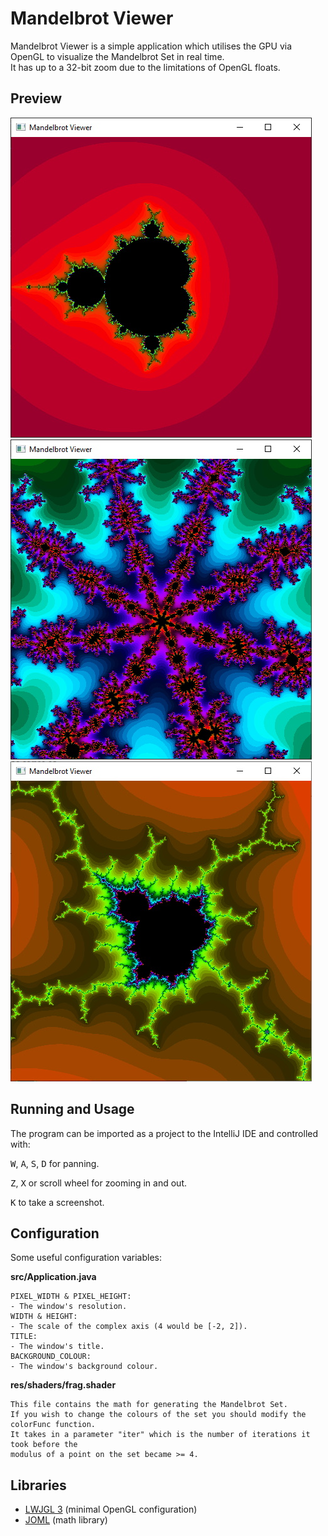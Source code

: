 # Mandelbrot Viewer
Mandelbrot Viewer is a simple application which utilises the GPU via OpenGL to visualize the Mandelbrot Set in real time.  
It has up to a 32-bit zoom due to the limitations of OpenGL floats.

## Preview

![Preview One](docs/example1.jpg)
![Preview Two](docs/example2.jpg)
![Preview Three](docs/example3.jpg)

## Running and Usage

The program can be imported as a project to the IntelliJ IDE and controlled with:

  <kbd>W</kbd>, <kbd>A</kbd>, <kbd>S</kbd>, <kbd>D</kbd> for panning.
  
  <kbd>Z</kbd>, <kbd>X</kbd> or scroll wheel for zooming in and out.
  
  <kbd>K</kbd> to take a screenshot.
  
## Configuration

Some useful configuration variables:

  **src/Application.java**
  
    PIXEL_WIDTH & PIXEL_HEIGHT:
    - The window's resolution.
    WIDTH & HEIGHT:
    - The scale of the complex axis (4 would be [-2, 2]).
    TITLE:
    - The window's title.
    BACKGROUND_COLOUR:
    - The window's background colour.
    
  **res/shaders/frag.shader**
  
    This file contains the math for generating the Mandelbrot Set. 
    If you wish to change the colours of the set you should modify the colorFunc function.
    It takes in a parameter "iter" which is the number of iterations it took before the 
    modulus of a point on the set became >= 4.
    
## Libraries

* [LWJGL 3](https://www.lwjgl.org/) (minimal OpenGL configuration)
* [JOML](https://github.com/JOML-CI/JOML) (math library)
